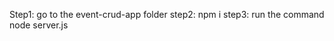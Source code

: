 Step1: go to the event-crud-app folder 
step2: npm i 
step3: run the command 
         node server.js